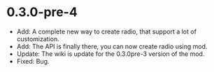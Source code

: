 # 0.3.0-pre-4
- Add: A complete new way to create radio, that support a lot of customization.
- Add: The API is finally there, you can now create radio using mod.
- Update: The wiki is update for the 0.3.0pre-3 version of the mod.
- Fixed: Bug.